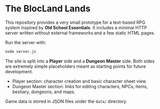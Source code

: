 # The BlocLand Lands

This repository provides a very small prototype for a text-based RPG system inspired by **Old School Essentials**. It includes a minimal HTTP server written without external frameworks and a few static HTML pages.

Run the server with:

```sh
node server.js
```

The site is split into a **Player** side and a **Dungeon Master** side. Both sides are extremely simple placeholders meant as starting points for future development.

- Player section: character creation and basic character sheet view.
- Dungeon Master section: links for editing characters, NPCs, items, bestiary, dungeons, and maps.

Game data is stored in JSON files under the `data/` directory.
